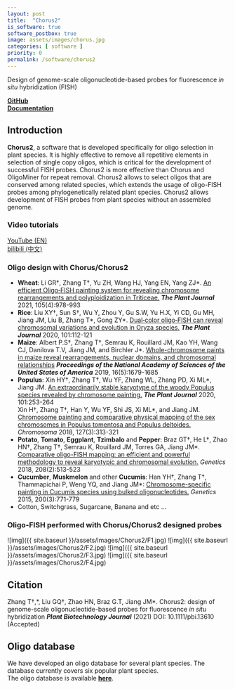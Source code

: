 ```yaml
---
layout: post
title:  "Chorus2"
is_software: true
software_postbox: true
image: assets/images/chorus.jpg
categories: [ software ]
priority: 0
permalink: /software/chorus2
---
```


Design of genome-scale oligonucleotide-based probes for fluorescence *in situ* hybridization (FISH)

[**GitHub**](https://github.com/zhangtaolab/Chorus2/)  
[**Documentation**](https://chorus2.readthedocs.io/en/latest/)


## Introduction

**Chorus2**, a software that is developed specifically for oligo selection in plant species. It is highly effective to remove all repetitive elements in selection of single copy oligos, which is critical for the development of successful FISH probes. Chorus2 is more effective than Chorus and OligoMiner for repeat removal. Chorus2 allows to select oligos that are conserved among related species, which extends the usage of oligo-FISH probes among phylogenetically related plant species. Chorus2 allows development of FISH probes from plant species without an assembled genome.  

### Video tutorials

[YouTube (EN)](https://www.youtube.com/playlist?list=PLo8q8tqFX5J27OsuKYFpd-gOtl8Qgf70X)  
[bilibili (中文)](https://www.bilibili.com/video/BV1W54y1S7qS/)


### Oligo design with Chorus/Chorus2

- **Wheat**: Li GR†, Zhang T†, Yu ZH, Wang HJ, Yang EN, Yang ZJ\*. [An efficient Oligo‐FISH painting system for revealing chromosome rearrangements and polyploidization in Triticeae.](https://onlinelibrary.wiley.com/doi/10.1111/tpj.15081) _**The Plant Journal**_ 2021, 105(4):978-993
- **Rice**: Liu XY†, Sun S†, Wu Y, Zhou Y, Gu S.W, Yu H.X, Yi CD, Gu MH, Jiang JM, Liu B, Zhang T\*, Gong ZY\*. [Dual‐color oligo‐FISH can reveal chromosomal variations and evolution in Oryza species.](https://onlinelibrary.wiley.com/doi/abs/10.1111/tpj.14522) _**The Plant Journal**_ 2020, 101:112-121
- **Maize**: Albert P.S†, Zhang T†, Semrau K, Rouillard JM, Kao YH, Wang CJ, Danilova T.V, Jiang JM, and Birchler J\*. [Whole-chromosome paints in maize reveal rearrangements, nuclear domains, and chromosomal relationships](https://www.pnas.org/content/116/5/1679) _**Proceedings of the National Academy of Sciences of the United States of America**_ 2019, 16(5):1679-1685
- **Populus**: Xin HY†, Zhang T†, Wu YF, Zhang WL, Zhang PD, Xi ML\*, Jiang JM. [An extraordinarily stable karyotype of the woody Populus species revealed by chromosome painting.](https://onlinelibrary.wiley.com/doi/epdf/10.1111/tpj.14536) _**The Plant Journal**_ 2020, 101:253-264  
Xin H†, Zhang T†, Han Y, Wu YF, Shi JS, Xi ML\*, and Jiang JM. [Chromosome painting and comparative physical mapping of the sex chromosomes in Populus tomentosa and Populus deltoides.](https://link.springer.com/article/10.1007/s00412-018-0664-y) _Chromosoma_ 2018, 127(3):313-321
- **Potato**, **Tomato**, **Eggplant**, **Tzimbalo** and **Pepper**: Braz GT†, He L†, Zhao HN†, Zhang T†, Semrau K, Rouillard JM, Torres GA, Jiang JM\*. [Comparative oligo-FISH mapping: an efficient and powerful methodology to reveal karyotypic and chromosomal evolution.](http://www.genetics.org/content/208/2/513.full.pdf) _Genetics_ 2018, 208(2):513-523
- **Cucumber**, **Muskmelon** and other **Cucumis**: Han YH†, Zhang T†, Thammapichai P, Weng YQ, and Jiang JM*:  [Chromosome-specific painting in Cucumis species using bulked oligonucleotides.](/pdf/2015/Genetics_2015.pdf) _Genetics_ 2015, 200(3):771-779
- Cotton, Switchgrass, Sugarcane, Banana and etc ...

### Oligo-FISH performed with Chorus/Chorus2 designed probes

![img]({{ site.baseurl }}/assets/images/Chorus2/F1.jpg)
![img]({{ site.baseurl }}/assets/images/Chorus2/F2.jpg)
![img]({{ site.baseurl }}/assets/images/Chorus2/F3.jpg)
![img]({{ site.baseurl }}/assets/images/Chorus2/F4.jpg)

## Citation
Zhang T†,\*, Liu GQ†, Zhao HN, Braz G.T, Jiang JM\*. Chorus2: design of genome-scale oligonucleotide-based probes for fluorescence *in situ* hybridization ***Plant Biotechnology Journal*** (2021) DOI: 10.1111/pbi.13610 (Accepted)

## Oligo database

We have developed an oligo database for several plant species. The database currently covers six popular plant species.  
The oligo database is available [**here**](http://192.168.127.25:4000/database/oligo_database).